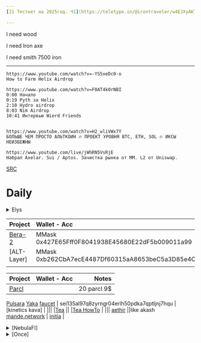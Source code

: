 ```yaml
---
[21 Тестнет на 2025год. Ч1](https://teletype.in/@irontraveler/w4EJXyAKTjj)

---
```

I need wood

I need Iron axe

I need smith 7500 iron

---


```
https://www.youtube.com/watch?v=-YS5xeDc0-o
How to Farm Helix Airdrop

https://www.youtube.com/watch?v=F0AT4k0rNBI
0:00 Начало
0:19 Pyth за Helix
2:10 Hydro airdrop
8:03 Nim Airdrop
10:41 Интервью Wierd Friends


https://www.youtube.com/watch?v=H2_wliVWx7Y
БОЛЬШЕ ЧЕМ ПРОСТО АЛЬТКОИН 🔥 ПРОЕКТ УРОВНЯ BTC, ETH, SOL 🔥 ИКСЫ НЕИЗБЕЖНЫ

https://www.youtube.com/live/jWhRN5VsRjE
Набрал Axelar. Sui / Aptos. Зачистка рынка от ММ. L2 от Uniswap.
```




[SRC](https://github.com/minv5725495/minv5725495/blob/master/README.md)
# Daily 

<details>
  <summary> Elys </summary>
  
| Project                                       | Wallet - Acc        | Notes | Notes | Notes | 
| :------------------------------------         |     :---            |  ---: |  ---: |  ---: |
| [Elys](https://testnet.elys.network/faucet)   | Keplr _Main_Acc-1   |       
| [NFT-Tier1](https://www.stargaze.zone/l/stars19qz0n2s65zjgqnpgudgrh4x5xzhvfsgram2wx98rt35m9ynd8enqkn7ygg) | 
| [NFT-Tier2](https://www.stargaze.zone/l/stars1m8d069j4zaws97mf3unp0cwrm9c0m75j93h8jjgq8ay2r3zng3usgmuztr) | 

</details>


| Project                                       | Wallet - Acc        | Notes |
| :------------------------------------         |     :---            |          ---: |
| [Bera-2](https://artio.faucet.berachain.com/) | MMask 0x427E65Fff0F8041938E45680E22dF5b009011a99 | 
| [ALT-Layer]                                   | MMask 0xb262CbA7ecE4487Df60315aA8653beC5a3D85e4C | 
|||
  

| Project                                       | Wallet - Acc        | Notes |
| :------------------------------------         |     :---            |          ---: |
[Parcl](app.parcl.com)                          |                     | 20 parcl 9$
[Pulsara](https://medium.com/@pulsara.io/pulsaras-sara-token-airdrop-for-coreum-holders-comprehensive-guide-a1a3a4a1d223)
[Yaka](https://app.yaka.finance) [faucet](https://atlantic-2.app.sei.io/faucet) | sei135al97q8zyrngr04erlh50pdka7qptljnj7hqu |
[kinetics kava] |
|||
|[Tea](https://app.tea.xyz) ||
|[Tea HowTo](https://medium.com/@voltron1902zp/tea-%D1%8D%D1%82%D0%BE-%D0%B4%D0%B5%D1%86%D0%B5%D0%BD%D1%82%D1%80%D0%B0%D0%BB%D0%B8%D0%B7%D0%BE%D0%B2%D0%B0%D0%BD%D0%BD%D1%8B%D0%B9-%D1%82%D0%B5%D1%85%D0%BD%D0%BE%D0%BB%D0%BE%D0%B3%D0%B8%D1%87%D0%B5%D1%81%D0%BA%D0%B8%D0%B9-%D0%BF%D1%80%D0%BE%D1%82%D0%BE%D0%BA%D0%BE%D0%BB-%D0%BA%D0%BE%D1%82%D0%BE%D1%80%D1%8B%D0%B9-%D0%BF%D0%BE%D0%B7%D0%B2%D0%BE%D0%BB%D1%8F%D0%B5%D1%82-%D1%80%D0%B0%D0%B7%D1%80%D0%B0%D0%B1%D0%BE%D1%82%D1%87%D0%B8%D0%BA%D0%B0%D0%BC-%D1%81-%D0%BE%D1%82%D0%BA%D1%80%D1%8B%D1%82%D1%8B%D0%BC-c8d97977556b) |
|||
[aethir](https://airdrop.aethir.com/) ||like akash
[mande.network](https://app.mande.network/airdrop) |
[initia](https://app.galxe.com/quest/8YRccdDmhmr7KYbHoUSdLC/GCtG6tzhjb) |

<details>

  <summary> [NebulaFI] </summary>

[Faucet](https://nebulafi.xyz/faucet) | | |
| :------------------------------------         |     :---   |          ---: |
|Network Name | NebulaFi 
|    RPC URL  | https://json-rpc.nebula.evm.ra.blumbus.noisnemyd.xyz |
|Chain ID     | 1336831 |
|Symbol       | NBL     |
|Explorer URL | https://bb.dym.fyi/r/dev-nebula |
|🔸 Адрес контракта | 0x80b5a32E4F032B2a058b4F29EC95EEfEEB87aDcd |
|🔸 Так же само     | 0x9d023Bf48F9F8E92B9Ec2Da4E39cb7a2CfE13710 |

</details>



<details>

  <summary> [Once] </summary>

# Once
| Project                                       | Wallet - Acc        | Notes | Notes | Notes
| :------------------------------------         |     :---            |  ---: |  ---: |  ---: |
|                                               |                     |       
| [Pryzm.zone](https://airdrop.pryzm.zone/)                       
|                                               |                     |       
| [BlackPanter](https://dojo.trading/atomic)                                    
|                                               |                     |       
|                                               |                     |       
| [LightLink](https://galxe.com/lightlink)      | FFox MMsk  | Pyth + Tia      
| [LightLink](https://twitter.com/LightLinkChain/status/1754686450954863029) | twitter
|                                               |                     |     
| ✅ [NIM](https://claim.nim.network/claim)                                   |                     | DYM    
|                                               |                     | 
| ✅ [Aigisos DefiGeek](https://www.youtube.com/watch?v=PCYosQIXQeQ) | [Aigisos Twitter](https://x.com/aigisos) | [Aigisos Medium](https://aigisos.medium.com/aigisos-genesis-rolldrop-8de869192404) |
|  [Aigisos Discord](https://discord.gg/eECqtybMGZ) check | Main-Acc1  |  
|     

</details>
